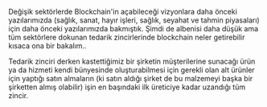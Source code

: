 
Değişik sektörlerde Blockchain'in açabileceği vizyonlara daha önceki yazılarımızda (sağlık, sanat, hayır işleri, sağlık, seyahat ve tahmin piyasaları) için daha önceki yazılarımızda bakmıştık. Şimdi de albenisi daha düşük ama tüm sektörlere dokunan tedarik zincirlerinde blockchain neler getirebilir kısaca ona bir bakalım.. 

Tedarik zinciri derken kastettiğimiz bir şirketin müşterilerine sunacağı ürün ya da hizmeti kendi bünyesinde oluşturabilmesi için gerekli olan alt ürünler için yaptığı satın almaların (ki satın aldığı şirket de bu malzemeyi başka bir şirketten almış olabilir) işin en başındaki ilk üreticiye kadar uzandığı tüm zincir.   

